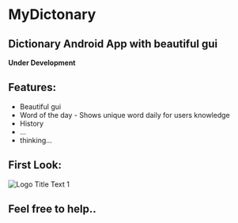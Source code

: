 # MyDictonary

## Dictionary Android App with beautiful gui


**Under Development**

## Features: ##
* Beautiful gui
* Word of the day - Shows unique word daily for users knowledge
* History
* ...
* thinking...


## First Look: ##

![](https://github.com/Helium-He/MyDictonary/blob/master/raw/screens(1).png "Logo Title Text 1")


## Feel free to help..







